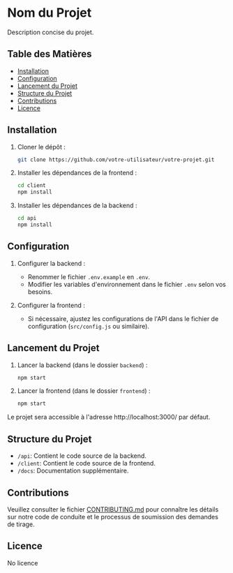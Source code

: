 # Nom du Projet

Description concise du projet.

## Table des Matières
- [Installation](#installation)
- [Configuration](#configuration)
- [Lancement du Projet](#lancement-du-projet)
- [Structure du Projet](#structure-du-projet)
- [Contributions](#contributions)
- [Licence](#licence)

## Installation

1. Cloner le dépôt :

    ```bash
    git clone https://github.com/votre-utilisateur/votre-projet.git
    ```

2. Installer les dépendances de la frontend :

    ```bash
    cd client
    npm install
    ```

3. Installer les dépendances de la backend :

    ```bash
    cd api
    npm install
    ```

## Configuration

1. Configurer la backend :
    - Renommer le fichier `.env.example` en `.env`.
    - Modifier les variables d'environnement dans le fichier `.env` selon vos besoins.

2. Configurer la frontend :
    - Si nécessaire, ajustez les configurations de l'API dans le fichier de configuration (`src/config.js` ou similaire).

## Lancement du Projet

1. Lancer la backend (dans le dossier `backend`) :

    ```bash
    npm start
    ```

2. Lancer la frontend (dans le dossier `frontend`) :

    ```bash
    npm start
    ```

Le projet sera accessible à l'adresse http://localhost:3000/ par défaut.

## Structure du Projet

- `/api`: Contient le code source de la backend.
- `/client`: Contient le code source de la frontend.
- `/docs`: Documentation supplémentaire.

## Contributions

Veuillez consulter le fichier [CONTRIBUTING.md](CONTRIBUTING.md) pour connaître les détails sur notre code de conduite et le processus de soumission des demandes de tirage.

## Licence
No licence
